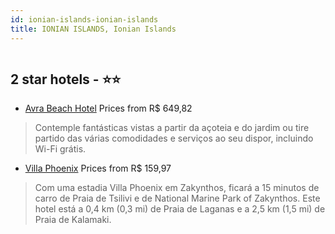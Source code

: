 ```yaml
---
id: ionian-islands-ionian-islands
title: IONIAN ISLANDS, Ionian Islands
---
```


<center><img src="https://i.travelapi.com/hotels/2000000/1530000/1525100/1525059/5dc4a435_z.jpg" alt="" /></center>


##  2 star hotels - ⭐️⭐️

-    [Avra Beach Hotel](https://www.hurb.com/br/aud/https://www.hurb.com/br/hotels/ionian-islands/avra-beach-hotel-HT-3UKG?cmp=18055) Prices from R$ 649,82
   > Contemple fantásticas vistas a partir da açoteia e do jardim ou tire partido das várias comodidades e serviços ao seu dispor, incluindo Wi-Fi grátis.
-    [Villa Phoenix](https://www.hurb.com/br/aud/https://www.hurb.com/br/hotels/ionian-islands/villa-phoenix-HT-2BH1?cmp=18055) Prices from R$ 159,97
   > Com uma estadia Villa Phoenix em Zakynthos, ficará a 15 minutos de carro de Praia de Tsilivi e de National Marine Park of Zakynthos. Este hotel está a 0,4 km (0,3 mi) de Praia de Laganas e a 2,5 km (1,5 mi) de Praia de Kalamaki.
